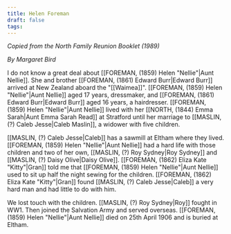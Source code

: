 ```yaml
---
title: Helen Foreman
draft: false
tags:
---
```

*Copied from the North Family Reunion Booklet (1989)*

*By Margaret Bird*

I do not know a great deal about [[FOREMAN, (1859) Helen "Nellie"|Aunt Nellie]]. She and brother [[FOREMAN, (1861) Edward Burr|Edward Burr]] arrived at New Zealand aboard the "[[Waimea]]". [[FOREMAN, (1859) Helen "Nellie"|Aunt Nellie]] aged 17 years, dressmaker, and [[FOREMAN, (1861) Edward Burr|Edward Burr]] aged 16 years, a hairdresser. [[FOREMAN, (1859) Helen "Nellie"|Aunt Nellie]] lived with her [[NORTH, (1844) Emma Sarah|Aunt Emma Sarah Read]] at Stratford until her marriage to [[MASLIN, (?) Caleb Jesse|Caleb Maslin]], a widower with five children.

[[MASLIN, (?) Caleb Jesse|Caleb]] has a sawmill at Eltham where they lived. [[FOREMAN, (1859) Helen "Nellie"|Aunt Nellie]] had a hard life with those children and two of her own, [[MASLIN, (?) Roy Sydney|Roy Sydney]] and [[MASLIN, (?) Daisy Olive|Daisy Olive]]. [[FOREMAN, (1862) Eliza Kate "Kitty"|Gran]] told me that [[FOREMAN, (1859) Helen "Nellie"|Aunt Nellie]] used to sit up half the night sewing for the children. [[FOREMAN, (1862) Eliza Kate "Kitty"|Gran]] found [[MASLIN, (?) Caleb Jesse|Caleb]] a very hard man and had little to do with him.

We lost touch with the children. [[MASLIN, (?) Roy Sydney|Roy]] fought in WW1. Then joined the Salvation Army and served overseas. [[FOREMAN, (1859) Helen "Nellie"|Aunt Nellie]] died on 25th April 1906 and is buried at Eltham.